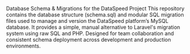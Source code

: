 Database Schema & Migrations for the DataSpeed Project
This repository contains the database structure (schema.sql) and modular SQL migration files used to manage and version the DataSpeed platform’s MySQL database. It provides a simple, manual alternative to Laravel's migration system using raw SQL and PHP. Designed for team collaboration and consistent schema deployment across development and production environments.
